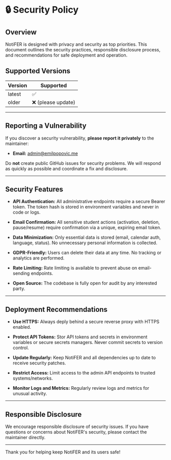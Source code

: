 # 🔒 Security Policy

## Overview

NotiFER is designed with privacy and security as top priorities.
This document outlines the security practices, responsible disclosure process, and recommendations for safe deployment and operation.

## Supported Versions

| Version | Supported          |
|---------|--------------------|
| latest  | ✅                 |
| older   | ❌ (please update) |

---

## Reporting a Vulnerability

If you discover a security vulnerability, **please report it privately** to the maintainer:

- **Email:** [admin@emilpopovic.me](mailto:admin@emilpopovic.me)

Do **not** create public GitHub issues for security problems.
We will respond as quickly as possible and coordinate a fix and disclosure.

---

## Security Features

- **API Authentication:**
  All administrative endpoints require a secure Bearer token. The token hash is stored in environment variables and never in code or logs.

- **Email Confirmation:**
  All sensitive student actions (activation, deletion, pause/resume) require confirmation via a unique, expiring email token.

- **Data Minimization:**
  Only essential data is stored (email, calendar auth, language, status). No unnecessary personal information is collected.

- **GDPR-Friendly:**
  Users can delete their data at any time. No tracking or analytics are performed.

- **Rate Limiting:**
  Rate limiting is available to prevent abuse on email-sending endpoints.

- **Open Source:**
  The codebase is fully open for audit by any interested party.

---

## Deployment Recommendations

- **Use HTTPS:**
  Always deply behind a secure reverse proxy with HTTPS enabled.

- **Protect API Tokens:**
  Stor API tokens and secrets in environment variables or secure secrets managers.
  Never commit secrets to version control.

- **Update Regularly:**
  Keep NotiFER and all dependencies up to date to receive security patches.

- **Restrict Access:**
  Limit access to the admin API endpoints to trusted systems/networks.

- **Monitor Logs and Metrics:**
  Regularly review logs and metrics for unusual activity.

---

## Responsible Disclosure

We encourage responsible disclosure of security issues.
If you have questions or concerns about NotiFER's security, please contact the maintainer directly.

---

Thank you for helping keep NotiFER and its users safe!
